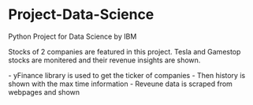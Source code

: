 # Project-Data-Science
Python Project for Data Science by IBM 

<p>
Stocks of 2 companies are featured in this project.
Tesla and Gamestop stocks are monitered and their revenue insights are shown. 
</p>
<p>
- yFinance library is used to get the ticker of companies
- Then history is shown with the max time information
- Reveune data is scraped from webpages and shown
</p>
